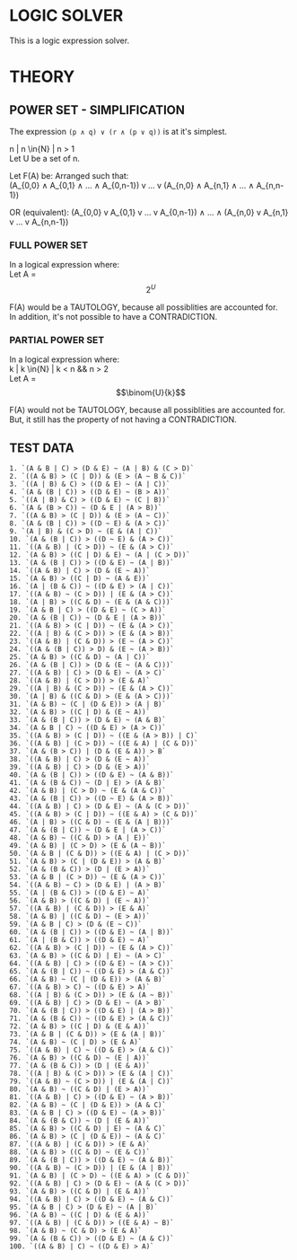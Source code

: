# LOGIC SOLVER
This is a logic expression solver.

# THEORY
## POWER SET - SIMPLIFICATION
The expression `(p ∧ q) ∨ (r ∧ (p ∨ q))` is at it's simplest.

n | n \in{N} | n > 1  
Let U be a set of n.

Let F(A) be:
Arranged such that:  
(A_{0,0} ∧ A_{0,1} ∧ ... ∧ A_{0,n-1}) v ... v (A_{n,0} ∧ A_{n,1} ∧ ... ∧ A_{n,n-1})  

OR (equivalent):
(A_{0,0} v A_{0,1} v ... v A_{0,n-1}) ∧ ... ∧ (A_{n,0} v A_{n,1} v ... v A_{n,n-1})  

### FULL POWER SET
In a logical expression where:  
Let A = $$2^{U}$$  

F(A) would be a TAUTOLOGY, because all possiblities are accounted for.  
In addition, it's not possible to have a CONTRADICTION.  

### PARTIAL POWER SET
In a logical expression where:  
k | k \in{N} | k < n && n > 2  
Let A = $$\binom{U}{k}$$  

F(A) would not be TAUTOLOGY, because all possiblities are accounted for.  
But, it still has the property of not having a CONTRADICTION.  




## TEST DATA
```
1. `(A & B | C) > (D & E) ~ (A | B) & (C > D)`
2. `((A & B) > (C | D)) & (E > (A ~ B & C))`
3. `((A | B) & C) > ((D & E) ~ (A | C))`
4. `(A & (B | C)) > ((D & E) ~ (B > A))`
5. `((A | B) & C) > ((D & E) ~ (C | B))`
6. `(A & (B > C)) ~ (D & E | (A > B))`
7. `((A & B) > (C | D)) & (E > (A ~ C))`
8. `(A & (B | C)) > ((D ~ E) & (A > C))`
9. `(A | B) & (C > D) ~ (E & (A | C))`
10. `(A & (B | C)) > ((D ~ E) & (A > C))`
11. `((A & B) | (C > D)) ~ (E & (A > C))`
12. `(A & B) > ((C | D) & E) ~ (A | (C > D))`
13. `(A & (B | C)) > ((D & E) ~ (A | B))`
14. `((A & B) | C) > (D & (E ~ A))`
15. `(A & B) > ((C | D) ~ (A & E))`
16. `(A | (B & C)) ~ ((D & E) > (A | C))`
17. `((A & B) ~ (C > D)) | (E & (A > C))`
18. `(A | B) > ((C & D) ~ (E & (A & C)))`
19. `(A & B | C) > ((D & E) ~ (C > A))`
20. `(A & (B | C)) ~ (D & E | (A > B))`
21. `((A & B) > (C | D)) ~ (E & (A > C))`
22. `((A | B) & (C > D)) > (E & (A > B))`
23. `((A & B) | (C & D)) > (E ~ (A > C))`
24. `((A & (B | C)) > D) & (E ~ (A > B))`
25. `(A & B) > ((C & D) ~ (A | C))`
26. `(A & (B | C)) > (D & (E ~ (A & C)))`
27. `((A & B) | C) > (D & E) ~ (A > C)`
28. `((A & B) | (C > D)) > (E & A)`
29. `((A | B) & (C > D)) ~ (E & (A > C))`
30. `(A | B) & ((C & D) > (E & (A > C)))`
31. `(A & B) ~ (C | (D & E)) > (A | B)`
32. `(A & B) > ((C | D) & (E ~ A))`
33. `(A & (B | C)) > (D & E) ~ (A & B)`
34. `(A & B | C) ~ ((D & E) > (A > C))`
35. `((A & B) > (C | D)) ~ ((E & (A > B)) | C)`
36. `((A & B) | (C > D)) ~ ((E & A) | (C & D))`
37. `(A & (B > C)) | (D & (E & A)) > B`
38. `((A & B) | C) > (D & (E ~ A))`
39. `((A & B) | C) > (D & (E > A))`
40. `(A & (B | C)) > ((D & E) ~ (A & B))`
41. `(A & (B & C)) ~ (D | E) > (A & B)`
42. `(A & B) | (C > D) ~ (E & (A & C))`
43. `(A & (B | C)) > ((D ~ E) & (A > B))`
44. `((A & B) | C) > (D & E) ~ (A & (C > D))`
45. `((A & B) > (C | D)) ~ ((E & A) > (C & D))`
46. `(A | B) > ((C & D) ~ (E & (A | B)))`
47. `(A & (B | C)) ~ (D & E | (A > C))`
48. `(A & B) ~ ((C & D) > (A | E))`
49. `(A & B) | (C > D) > (E & (A ~ B))`
50. `(A & B | (C & D)) > ((E & A) | (C > D))`
51. `(A & B) > (C | (D & E)) > (A & B)`
52. `(A & (B & C)) > (D | (E > A))`
53. `(A & B | (C > D)) ~ (E & (A > C))`
54. `((A & B) ~ C) > (D & E) | (A > B)`
55. `(A | (B & C)) > ((D & E) ~ A)`
56. `(A & B) > ((C & D) | (E ~ A))`
57. `((A & B) | (C & D)) > (E & A)`
58. `(A & B) | ((C & D) ~ (E > A))`
59. `(A & B | C) > (D & (E ~ C))`
60. `(A & (B | C)) > ((D & E) ~ (A | B))`
61. `(A | (B & C)) > ((D & E) ~ A)`
62. `((A & B) > (C | D)) ~ (E & (A > C))`
63. `(A & B) > ((C & D) | E) ~ (A > C)`
64. `((A & B) | C) > ((D & E) ~ (A > C))`
65. `(A & (B | C)) ~ ((D & E) > (A & C))`
66. `(A & B) ~ (C | (D & E)) > (A & B)`
67. `((A & B) > C) ~ ((D & E) > A)`
68. `((A | B) & (C > D)) > (E & (A ~ B))`
69. `((A & B) | C) > (D & E) ~ (A > B)`
70. `(A & (B | C)) > ((D & E) | (A > B))`
71. `(A & (B & C)) ~ ((D & E) > (A & C))`
72. `(A & B) > ((C | D) & (E & A))`
73. `(A & B | (C & D)) > (E & (A | B))`
74. `(A & B) ~ (C | D) > (E & A)`
75. `((A & B) | C) ~ ((D & E) > (A & C))`
76. `(A & B) > ((C & D) ~ (E | A))`
77. `(A & (B & C)) > (D | (E & A))`
78. `((A | B) & (C > D)) > (E & (A | C))`
79. `((A & B) ~ (C > D)) | (E & (A | C))`
80. `(A & B) ~ ((C & D) | (E > A))`
81. `((A & B) | C) > ((D & E) ~ (A > B))`
82. `(A & B) ~ (C | (D & E)) > (A & C)`
83. `(A & B | C) > ((D & E) ~ (A > B))`
84. `(A & (B & C)) ~ (D | (E & A))`
85. `(A & B) > ((C & D) | E) ~ (A & C)`
86. `(A & B) > (C | (D & E)) ~ (A & C)`
87. `((A & B) | (C & D)) > (E & A)`
88. `(A & B) > ((C & D) ~ (E & C))`
89. `(A & (B | C)) > ((D & E) ~ (A & B))`
90. `((A & B) ~ (C > D)) | (E & (A | B))`
91. `(A & B) | (C > D) ~ ((E & A) > (C & D))`
92. `((A & B) | C) > (D & E) ~ (A & (C > D))`
93. `(A & B) > ((C & D) | (E & A))`
94. `((A & B) | C) > ((D & E) ~ (A & C))`
95. `(A & B | C) > (D & E) ~ (A | B)`
96. `(A & B) ~ ((C | D) & (E & A))`
97. `((A & B) | (C & D)) > ((E & A) ~ B)`
98. `(A & B) ~ (C & D) > (E & A)`
99. `(A & (B & C)) > ((D & E) ~ (A & C))`
100. `((A & B) | C) ~ ((D & E) > A)`
```
